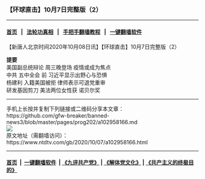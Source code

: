 ### 【环球直击】10月7日完整版（2）
------------------------

#### [首页](https://github.com/gfw-breaker/banned-news3/blob/master/README.md) &nbsp;&nbsp;|&nbsp;&nbsp; [法轮功真相](https://github.com/begood0513/basic/blob/master/README.md)  &nbsp;&nbsp;|&nbsp;&nbsp; [手把手翻墙教程](https://github.com/gfw-breaker/guides/wiki)  &nbsp;&nbsp;|&nbsp;&nbsp; [一键翻墙软件](https://github.com/gfw-breaker/nogfw/blob/master/README.md)  



<div><div class="post_content" itemprop="articleBody">
 <p>
  【新唐人北京时间2020年10月08日讯】【环球直击】10月7日完整版（2）
 </p>
 <p>
  <strong>
   提要
  </strong>
  <br/>
  <ok href="https://www.ntdtv.com/gb/美国副总统辩论.htm">
   美国副总统辩论
  </ok>
  周三晚登场 疫情或成为焦点
  <br/>
  中共
  <ok href="https://www.ntdtv.com/gb/五中全会.htm">
   五中全会
  </ok>
  前 习近平显示出野心与恐惧
  <br/>
  <ok href="https://www.ntdtv.com/gb/杨建利.htm">
   杨建利
  </ok>
  入籍美国被拒 律师表示可退党重审
  <br/>
  研发基因剪刀 美法两位女性获
  <ok href="https://www.ntdtv.com/gb/诺贝尔奖.htm">
   诺贝尔奖
  </ok>
 </p>
 <div class="single_ad">
 </div>
</div>
</div>
<hr/>
手机上长按并复制下列链接或二维码分享本文章：<br/>
https://github.com/gfw-breaker/banned-news3/blob/master/pages/prog202/a102958166.md <br/>
<a href='https://github.com/gfw-breaker/banned-news3/blob/master/pages/prog202/a102958166.md'><img src='https://github.com/gfw-breaker/banned-news3/blob/master/pages/prog202/a102958166.md.png'/></a> <br/>
原文地址（需翻墙访问）：https://www.ntdtv.com/gb/2020/10/07/a102958166.html


------------------------
#### [首页](https://github.com/gfw-breaker/banned-news3/blob/master/README.md) &nbsp;|&nbsp; [一键翻墙软件](https://github.com/gfw-breaker/nogfw/blob/master/README.md) &nbsp;| [《九评共产党》](https://github.com/gfw-breaker/9ping.md/blob/master/README.md#九评之一评共产党是什么) | [《解体党文化》](https://github.com/gfw-breaker/jtdwh.md/blob/master/README.md) | [《共产主义的终极目的》](https://github.com/gfw-breaker/gczydzjmd.md/blob/master/README.md)


<img src='http://gfw-breaker.win/banned-news3/pages/prog202/a102958166.md' width='0px' height='0px'/>